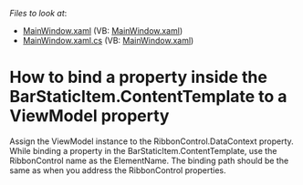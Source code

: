 <!-- default file list -->
*Files to look at*:

* [MainWindow.xaml](./CS/RibbonControl_Ex/MainWindow.xaml) (VB: [MainWindow.xaml](./VB/RibbonControl_Ex/MainWindow.xaml))
* [MainWindow.xaml.cs](./CS/RibbonControl_Ex/MainWindow.xaml.cs) (VB: [MainWindow.xaml](./VB/RibbonControl_Ex/MainWindow.xaml))
<!-- default file list end -->
# How to bind a property inside the BarStaticItem.ContentTemplate to a ViewModel property


<p>Assign the ViewModel instance to the RibbonControl.DataContext property. While binding a property in the BarStaticItem.ContentTemplate, use the RibbonControl name as the ElementName. The binding path should be the same as when you address the RibbonControl properties.</p>

<br/>


